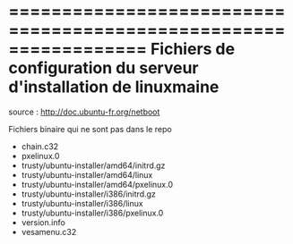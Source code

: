 =================================================================
Fichiers de configuration du serveur d'installation de linuxmaine
=================================================================

source : http://doc.ubuntu-fr.org/netboot

Fichiers binaire qui ne sont pas dans le repo
   - chain.c32
   - pxelinux.0
   - trusty/ubuntu-installer/amd64/initrd.gz
   - trusty/ubuntu-installer/amd64/linux
   - trusty/ubuntu-installer/amd64/pxelinux.0
   - trusty/ubuntu-installer/i386/initrd.gz
   - trusty/ubuntu-installer/i386/linux
   - trusty/ubuntu-installer/i386/pxelinux.0
   - version.info
   - vesamenu.c32

